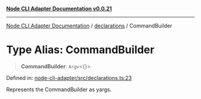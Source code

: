[**Node CLI Adapter Documentation v0.0.21**](../../README.md)

***

[Node CLI Adapter Documentation](../../modules.md) / [declarations](../README.md) / CommandBuilder

# Type Alias: CommandBuilder

> **CommandBuilder**: `Argv`\<\{\}\>

Defined in: [node-cli-adapter/src/declarations.ts:23](https://github.com/stonemjs/node-cli-adapter/blob/8aa5733b805725e9383f05513594f3738beb3cb2/src/declarations.ts#L23)

Represents the CommandBuilder as yargs.
